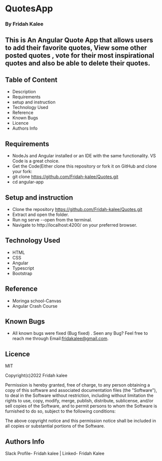 # QuotesApp
### By Fridah Kalee
## This is An Angular Quote App that allows users to add their favorite quotes, View some other posted quotes , vote for their most inspirational quotes and also be able to delete their quotes.
## Table of Content
* Description
* Requirements
* setup and instruction
* Technology Used
* Reference
* Known Bugs
* Licence
* Authors Info

## Requirements

* NodeJs and Angular installed or an IDE with the same functionality. VS Code is a great choice.
* Get the Code(Either clone this repository or fork it on GitHub and clone your fork:
* git clone https://github.com/Fridah-kalee/Quotes.git
* cd angular-app
## Setup and instruction
* Clone the repository https://github.com/Fridah-kalee/Quotes.git
* Extract and open the folder.
* Run ng serve --open from the terminal.
* Navigate to http://localhost:4200/ on your preferred browser.


## Technology Used
* HTML
* CSS 
* Angular 
* Typescript
* Bootstrap

## Reference
* Moringa school-Canvas
* Angular Crash Course

## Known Bugs
* All known bugs were fixed (Bug fixed) . Seen any Bug? Feel free to reach me through Email:fridakalee@gmail.com.
## Licence
MIT 

Copyright(c)2022 Fridah kalee

Permission is hereby granted, free of charge, to any person obtaining a copy of this software and associated documentation files (the "Software"), to deal in the Software without restriction, including without limitation the rights to use, copy, modify, merge, publish, distribute, sublicense, and/or sell copies of the Software, and to permit persons to whom the Software is furnished to do so, subject to the following conditions:

The above copyright notice and this permission notice shall be included in all copies or substantial portions of the Software.

## Authors Info
Slack Profile- Fridah kalee | Linked- Fridah Kalee 